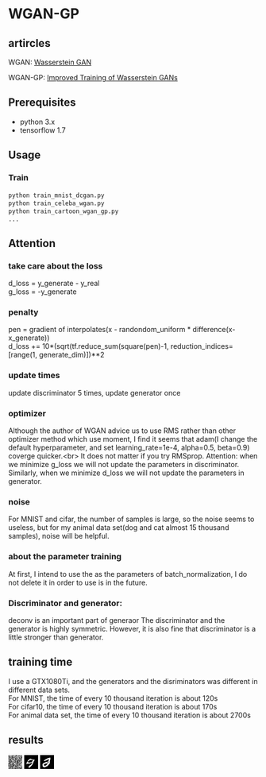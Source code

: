 # WGAN-GP
## artircles
WGAN: [Wasserstein GAN](https://arxiv.org/abs/1701.07875)

WGAN-GP: [Improved Training of Wasserstein GANs](http://arxiv.org/abs/1704.00028)
## Prerequisites
- python 3.x 
- tensorflow 1.7
## Usage

### Train
```
python train_mnist_dcgan.py
python train_celeba_wgan.py
python train_cartoon_wgan_gp.py
...
```
## Attention
### take care about the loss
d_loss = y_generate - y_real <br>
g_loss = -y_generate <br>
### penalty
pen = gradient of interpolates(x - randondom_uniform * difference(x-x_generate))<br />
d_loss += 10*(sqrt(tf.reduce_sum(square(pen)-1, reduction_indices=[range(1, generate_dim)])**2
### update times
update discriminator 5 times, update generator once
### optimizer
Although the author of WGAN advice us to use RMS rather than other optimizer method which use moment, I find it seems that adam(I change the default hyperparameter, and set learning_rate=1e-4, alpha=0.5, beta=0.9) coverge quicker.\<br>
It does not matter if you try RMSprop. Attention: when we minimize g_loss we will not update the parameters in discriminator. Similarly, when we minimize d_loss we will not update the parameters in generator.
### noise
For MNIST and cifar, the number of samples is large, so the noise seems to useless, but for my animal data set(dog and cat almost 15 thousand samples), noise will be helpful.
### about the parameter training
At first, I intend to use the as the parameters of batch_normalization, I do not delete it in order to use is in the future.
### Discriminator and generator:
deconv is an important part of generaor
The discriminator and the generator is highly symmetric. However, it is also fine that discriminator is a little stronger than generator.
## training time
I use a GTX1080Ti, and the generators and the disriminators was different in different data sets. <br>
For MNIST, the time of every 10 thousand iteration is about 120s <br>
For cifar10, the time of every 10 thousand iteration is about 170s <br>
For animal data set, the time of every 10 thousand iteration is about 2700s
## results 
![image](https://github.com/learnerRen/WGAN-GP/blob/master/WGAN_MNIST/image_out/random_image/ramdom0.jpg)
![image](https://github.com/learnerRen/WGAN-GP/blob/master/WGAN_MNIST/image_out/random_image/ramdom50000.jpg)
![image](https://github.com/learnerRen/WGAN-GP/blob/master/WGAN_MNIST/image_out/random_image/ramdom110000.jpg)


